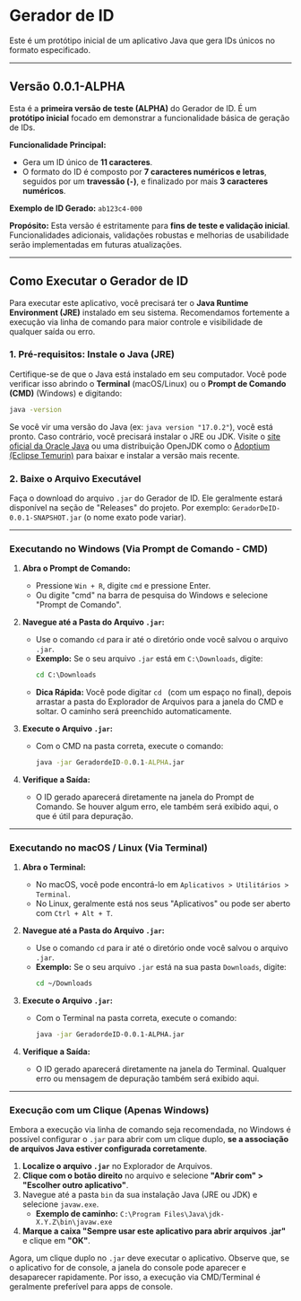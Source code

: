 ﻿# Gerador de ID

Este é um protótipo inicial de um aplicativo Java que gera IDs únicos no formato especificado.

-----

## Versão 0.0.1-ALPHA

Esta é a **primeira versão de teste (ALPHA)** do Gerador de ID. É um **protótipo inicial** focado em demonstrar a funcionalidade básica de geração de IDs.

**Funcionalidade Principal:**

* Gera um ID único de **11 caracteres**.
* O formato do ID é composto por **7 caracteres numéricos e letras**, seguidos por um **travessão (`-`)**, e finalizado por mais **3 caracteres numéricos**.

**Exemplo de ID Gerado:** `ab123c4-000`

**Propósito:**
Esta versão é estritamente para **fins de teste e validação inicial**. Funcionalidades adicionais, validações robustas e melhorias de usabilidade serão implementadas em futuras atualizações.

-----

## Como Executar o Gerador de ID

Para executar este aplicativo, você precisará ter o **Java Runtime Environment (JRE)** instalado em seu sistema. Recomendamos fortemente a execução via linha de comando para maior controle e visibilidade de qualquer saída ou erro.

### 1\. Pré-requisitos: Instale o Java (JRE)

Certifique-se de que o Java está instalado em seu computador. Você pode verificar isso abrindo o **Terminal** (macOS/Linux) ou o **Prompt de Comando (CMD)** (Windows) e digitando:

```bash
java -version
```

Se você vir uma versão do Java (ex: `java version "17.0.2"`), você está pronto. Caso contrário, você precisará instalar o JRE ou JDK. Visite o [site oficial da Oracle Java](https://www.google.com/search?q=https://www.java.com/pt-br/download/) ou uma distribuição OpenJDK como o [Adoptium (Eclipse Temurin)](https://adoptium.net/temurin/releases/) para baixar e instalar a versão mais recente.

### 2\. Baixe o Arquivo Executável

Faça o download do arquivo `.jar` do Gerador de ID. Ele geralmente estará disponível na seção de "Releases" do projeto. Por exemplo: `GeradorDeID-0.0.1-SNAPSHOT.jar` (o nome exato pode variar).

-----

### Executando no Windows (Via Prompt de Comando - CMD)

1.  **Abra o Prompt de Comando:**

    * Pressione `Win + R`, digite `cmd` e pressione Enter.
    * Ou digite "cmd" na barra de pesquisa do Windows e selecione "Prompt de Comando".

2.  **Navegue até a Pasta do Arquivo `.jar`:**

    * Use o comando `cd` para ir até o diretório onde você salvou o arquivo `.jar`.
    * **Exemplo:** Se o seu arquivo `.jar` está em `C:\Downloads`, digite:
      ```cmd
      cd C:\Downloads
      ```
    * **Dica Rápida:** Você pode digitar ` cd  ` (com um espaço no final), depois arrastar a pasta do Explorador de Arquivos para a janela do CMD e soltar. O caminho será preenchido automaticamente.

3.  **Execute o Arquivo `.jar`:**

    * Com o CMD na pasta correta, execute o comando:
      ```cmd
      java -jar GeradordeID-0.0.1-ALPHA.jar
      ```
   

4.  **Verifique a Saída:**

    * O ID gerado aparecerá diretamente na janela do Prompt de Comando. Se houver algum erro, ele também será exibido aqui, o que é útil para depuração.

-----

### Executando no macOS / Linux (Via Terminal)

1.  **Abra o Terminal:**

    * No macOS, você pode encontrá-lo em `Aplicativos > Utilitários > Terminal`.
    * No Linux, geralmente está nos seus "Aplicativos" ou pode ser aberto com `Ctrl + Alt + T`.

2.  **Navegue até a Pasta do Arquivo `.jar`:**

    * Use o comando `cd` para ir até o diretório onde você salvou o arquivo `.jar`.
    * **Exemplo:** Se o seu arquivo `.jar` está na sua pasta `Downloads`, digite:
      ```bash
      cd ~/Downloads
      ```

3.  **Execute o Arquivo `.jar`:**

    * Com o Terminal na pasta correta, execute o comando:
      ```bash
      java -jar GeradordeID-0.0.1-ALPHA.jar
      ```


4.  **Verifique a Saída:**

    * O ID gerado aparecerá diretamente na janela do Terminal. Qualquer erro ou mensagem de depuração também será exibido aqui.

-----

### Execução com um Clique (Apenas Windows)

Embora a execução via linha de comando seja recomendada, no Windows é possível configurar o `.jar` para abrir com um clique duplo, **se a associação de arquivos Java estiver configurada corretamente**.

1.  **Localize o arquivo `.jar`** no Explorador de Arquivos.
2.  **Clique com o botão direito** no arquivo e selecione **"Abrir com" \> "Escolher outro aplicativo"**.
3.  Navegue até a pasta `bin` da sua instalação Java (JRE ou JDK) e selecione `javaw.exe`.
    * **Exemplo de caminho:** `C:\Program Files\Java\jdk-X.Y.Z\bin\javaw.exe`
4.  **Marque a caixa "Sempre usar este aplicativo para abrir arquivos .jar"** e clique em **"OK"**.

Agora, um clique duplo no `.jar` deve executar o aplicativo. Observe que, se o aplicativo for de console, a janela do console pode aparecer e desaparecer rapidamente. Por isso, a execução via CMD/Terminal é geralmente preferível para apps de console.
